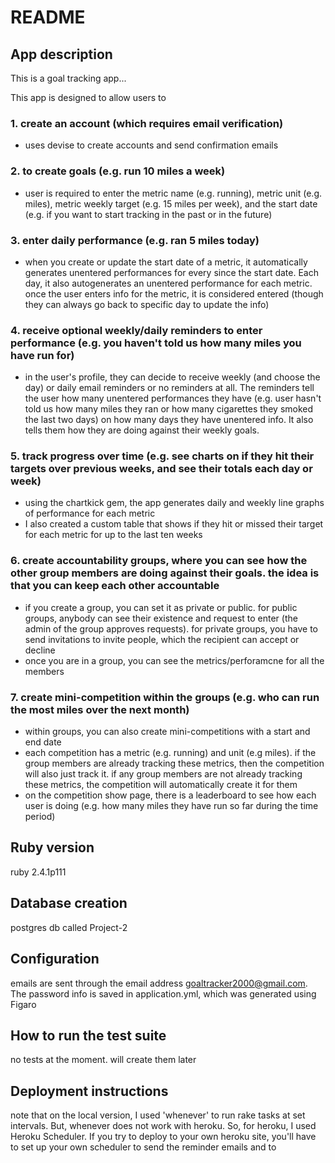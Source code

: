 # README

## App description
This is a goal tracking app...

This app is designed to allow users to
### 1. create an account (which requires email verification)
- uses devise to create accounts and send confirmation emails

### 2. to create goals (e.g. run 10 miles a week)
- user is required to enter the metric name (e.g. running), metric unit (e.g. miles), metric weekly target (e.g. 15 miles per week), and the start date (e.g. if you want to start tracking in the past or in the future)

### 3. enter daily performance (e.g. ran 5 miles today)
- when you create or update the start date of a metric, it automatically generates unentered performances for every since the start date.  Each day, it also autogenerates an unentered performance for each metric.  once the user enters info for the metric, it is considered entered (though they can always go back to specific day to update the info)


### 4. receive optional weekly/daily reminders to enter performance (e.g. you haven't told us how many miles you have run for)
- in the user's profile, they can decide to receive weekly (and choose the day) or daily email reminders or no reminders at all.  The reminders tell the user how many unentered performances they have (e.g. user hasn't told us how many miles they ran or how many cigarettes they smoked the last two days) on how many days they have unentered info.  It also tells them how they are doing against their weekly goals.

### 5. track progress over time (e.g. see charts on if they hit their targets over previous weeks, and see their totals each day or week)
- using the chartkick gem, the app generates daily and weekly line graphs of performance for each metric
- I also created a custom table that shows if they hit or missed their target for each metric for up to the last ten weeks

### 6. create accountability groups, where you can see how the other group members are doing against their goals.  the idea is that you can keep each other accountable
- if you create a group, you can set it as private or public.  for public groups, anybody can see their existence and request to enter (the admin of the group approves requests).  for private groups, you have to send invitations to invite people, which the recipient can accept or decline
- once you are in a group, you can see the metrics/perforamcne for all the members

### 7. create mini-competition within the groups (e.g. who can run the most miles over the next month)
- within groups, you can also create mini-competitions with a start and end date
- each competition has a metric (e.g. running) and unit (e.g miles).  if the group members are already tracking these metrics, then the competition will also just track it.  if any group members are not already tracking these metrics, the competition will automatically create it for them
- on the competition show page, there is a leaderboard to see how each user is doing (e.g. how many miles they have run so far during the time period)

## Ruby version
ruby 2.4.1p111

## Database creation
postgres db called Project-2

## Configuration
emails are sent through the email address goaltracker2000@gmail.com.  The password info is saved in application.yml, which was generated using Figaro

## How to run the test suite
no tests at the moment. will create them later

## Deployment instructions
note that on the local version, I used 'whenever' to run rake tasks at set intervals.  But, whenever does not work with heroku.  So, for heroku, I used Heroku Scheduler.  If you try to deploy to your own heroku site, you'll have to set up your own scheduler to send the reminder emails and to
